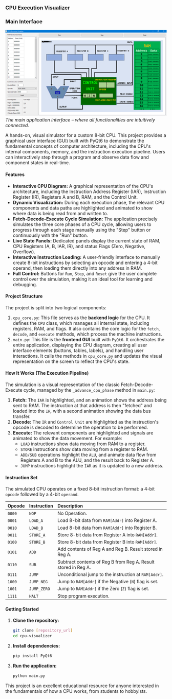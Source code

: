 ### CPU Execution Visualizer
<p align="center">
  <h3>Main Interface</h3>
  <img src="assets/cpu-visualizer-interface.PNG" alt="Main Application Window" width="700">
  <br>
  <em>The main application interface – where all functionalities are intuitively connected.</em>
</p>

A hands-on, visual simulator for a custom 8-bit CPU. This project provides a graphical user interface (GUI) built with PyQt6 to demonstrate the fundamental concepts of computer architecture, including the CPU's internal components, memory, and the instruction execution pipeline. Users can interactively step through a program and observe data flow and component states in real-time.

#### Features
- **Interactive CPU Diagram:** A graphical representation of the CPU's architecture, including the Instruction Address Register (IAR), Instruction Register (IR), Registers A and B, RAM, and the Control Unit.
- **Dynamic Visualization:** During each execution phase, the relevant CPU components and data paths are highlighted and animated to show where data is being read from and written to.
- **Fetch-Decode-Execute Cycle Simulation:** The application precisely simulates the three core phases of a CPU cycle, allowing users to progress through each stage manually using the "Step" button or continuously with the "Run" button.
- **Live State Panels:** Dedicated panels display the current state of RAM, CPU Registers (A, B, IAR, IR), and status Flags (Zero, Negative, Overflow).
- **Interactive Instruction Loading:** A user-friendly interface to manually create 8-bit instructions by selecting an opcode and entering a 4-bit operand, then loading them directly into any address in RAM.
- **Full Control:** Buttons for `Run`, `Step`, and `Reset` give the user complete control over the simulation, making it an ideal tool for learning and debugging.

#### Project Structure
The project is split into two logical components:

1.  `cpu_core.py`: This file serves as the **backend logic** for the CPU. It defines the `CPU` class, which manages all internal state, including registers, RAM, and flags. It also contains the core logic for the `fetch`, `decode`, and `execute` methods, which process the machine instructions.
2.  `main.py`: This file is the **frontend GUI** built with `PyQt6`. It orchestrates the entire application, displaying the CPU diagram, creating all user interface elements (buttons, tables, labels), and handling user interactions. It calls the methods in `cpu_core.py` and updates the visual representation on the screen to reflect the CPU's state.

#### How It Works (The Execution Pipeline)

The simulation is a visual representation of the classic Fetch-Decode-Execute cycle, managed by the `_advance_cpu_phase` method in `main.py`:

1.  **Fetch:** The `IAR` is highlighted, and an animation shows the address being sent to RAM. The instruction at that address is then "fetched" and loaded into the `IR`, with a second animation showing the data bus transfer.
2.  **Decode:** The `IR` and `Control Unit` are highlighted as the instruction's opcode is decoded to determine the operation to be performed.
3.  **Execute:** The relevant components are highlighted and signals are animated to show the data movement. For example:
    * `LOAD` instructions show data moving from RAM to a register.
    * `STORE` instructions show data moving from a register to RAM.
    * `ADD/SUB` operations highlight the `ALU`, and animate data flow from Registers A and B to the ALU, and the result back to Register A.
    * `JUMP` instructions highlight the `IAR` as it is updated to a new address.

#### Instruction Set
The simulated CPU operates on a fixed 8-bit instruction format: a 4-bit `opcode` followed by a 4-bit `operand`.

| Opcode | Instruction | Description |
| :--- | :--- | :--- |
| `0000` | `NOP` | No Operation. |
| `0001` | `LOAD_A` | Load 8-bit data from `RAM[Addr]` into Register A. |
| `0010` | `LOAD_B` | Load 8-bit data from `RAM[Addr]` into Register B. |
| `0011` | `STORE_A` | Store 8-bit data from Register A into `RAM[Addr]`. |
| `0100` | `STORE_B` | Store 8-bit data from Register B into `RAM[Addr]`. |
| `0101` | `ADD` | Add contents of Reg A and Reg B. Result stored in Reg A. |
| `0110` | `SUB` | Subtract contents of Reg B from Reg A. Result stored in Reg A. |
| `0111` | `JUMP` | Unconditional jump to the instruction at `RAM[Addr]`. |
| `1000` | `JUMP_NEG` | Jump to `RAM[Addr]` if the Negative (`N`) flag is set. |
| `1001` | `JUMP_ZERO` | Jump to `RAM[Addr]` if the Zero (`Z`) flag is set. |
| `1111` | `HALT` | Stop program execution. |

#### Getting Started
1.  **Clone the repository:**
    ```bash
    git clone [repository_url]
    cd cpu-visualizer
    ```
2.  **Install dependencies:**
    ```bash
    pip install PyQt6
    ```
3.  **Run the application:**
    ```bash
    python main.py
    ```

This project is an excellent educational resource for anyone interested in the fundamentals of how a CPU works, from students to hobbyists.
